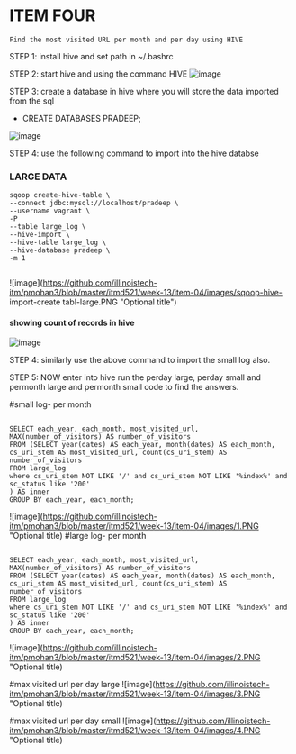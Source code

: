# ITEM FOUR


```
Find the most visited URL per month and per day using HIVE

```

STEP 1: install hive and set path in ~/.bashrc

STEP 2: start hive and using the command HIVE
![image](https://github.com/illinoistech-itm/pmohan3/blob/master/itmd521/week-13/item-04/images/hive.PNG "Optional title")

STEP 3: create a database in hive where you will store the data imported from  the sql


- CREATE DATABASES PRADEEP;

![image](https://github.com/illinoistech-itm/pmohan3/blob/master/itmd521/week-13/item-04/images/create_db.PNG "Optional title")

STEP 4: use the following command to import into the hive databse

### LARGE DATA
```
sqoop create-hive-table \
--connect jdbc:mysql://localhost/pradeep \
--username vagrant \
-P
--table large_log \
--hive-import \
--hive-table large_log \
--hive-database pradeep \
-m 1


```

![image](https://github.com/illinoistech-itm/pmohan3/blob/master/itmd521/week-13/item-04/images/sqoop-hive- import-create tabl-large.PNG "Optional title")

#### showing count of records in hive

![image](https://github.com/illinoistech-itm/pmohan3/blob/master/itmd521/week-13/item-04/images/large_imported.PNG "Optional title")

STEP 4: similarly use the above command to import the small log also.

STEP 5: NOW enter into hive run the perday large, perday small and permonth large and permonth small code to find the answers.

#small log- per month 
```

SELECT each_year, each_month, most_visited_url, MAX(number_of_visitors) AS number_of_visitors
FROM (SELECT year(dates) AS each_year, month(dates) AS each_month, cs_uri_stem AS most_visited_url, count(cs_uri_stem) AS number_of_visitors
FROM large_log
where cs_uri_stem NOT LIKE '/' and cs_uri_stem NOT LIKE '%index%' and sc_status like '200'
) AS inner
GROUP BY each_year, each_month;
```
![image](https://github.com/illinoistech-itm/pmohan3/blob/master/itmd521/week-13/item-04/images/1.PNG "Optional title)
#large log- per month 
```

SELECT each_year, each_month, most_visited_url, MAX(number_of_visitors) AS number_of_visitors
FROM (SELECT year(dates) AS each_year, month(dates) AS each_month, cs_uri_stem AS most_visited_url, count(cs_uri_stem) AS number_of_visitors
FROM large_log
where cs_uri_stem NOT LIKE '/' and cs_uri_stem NOT LIKE '%index%' and sc_status like '200'
) AS inner
GROUP BY each_year, each_month;
```
![image](https://github.com/illinoistech-itm/pmohan3/blob/master/itmd521/week-13/item-04/images/2.PNG "Optional title)

#max visited url per day  large
![image](https://github.com/illinoistech-itm/pmohan3/blob/master/itmd521/week-13/item-04/images/3.PNG "Optional title)

#max visited url per day  small
![image](https://github.com/illinoistech-itm/pmohan3/blob/master/itmd521/week-13/item-04/images/4.PNG "Optional title)


